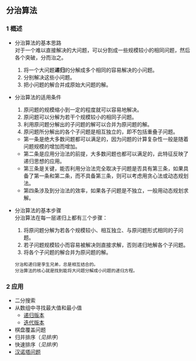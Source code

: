 ## 分治算法
### 1 概述
 - 分治算法的基本思路  
   对于一个难以直接解决的大问题，可以分割成一些规模较小的相同问题，然后各个突破，分而治之。  
   1. 将一个大问题**递归**的分解成多个相同的容易解决的小问题。  
   2. 分别解决这些小问题。  
   3. 把小问题的解合并成原始大问题的解。  


 - 分治算法的适用条件  
   1. 原问题的规模缩小到一定的程度就可以容易地解决。  
   2. 原问题可以分解为若干个规模较小的相同子问题。  
   3. 利用原问题分解出的子问题的解可以合并为原问题的解。  
   4. 原问题所分解出的各个子问题是相互独立的，即不包括重叠子问题。  

   - 第一条是绝大多数问题都可以满足的，因为问题的计算复杂性一般是随着问题规模的增加而增加。  
   - 第二条是应用分治法的前提，大多数问题也都可以满足的，此特征反映了递归思想的应用。  
   - 第三条是关键，能否利用分治法完全取决于问题是否具有第三条，如果具备了第一条和第二条，而不具备第三条，则可以考虑用贪心法或动态规划法。  
   - 第四条涉及到分治法的效率，如果各子问题是不独立，一般用动态规划求解。  

 - 分治算法的基本步骤  
   分治算法在每一层递归上都有三个步骤：
   1. 将原问题分解为若各个规模较小、相互独立、与原问题形式相同的子问题。
   2. 若子问题规模较小而容易被解决则直接求解，否则递归地解各个子问题。
   3. 将各个子问题的解合并为原问题的解。

   ```
   分治和递归是孪生兄弟，总是相互结合的。
   分治算法的核心就是找到能将大问题分解成小问题的递归方程。
   ```

### 2 应用
 - 二分搜索
 - 从数组中寻找最大值和最小值
   - [递归版本](./minmax_recursive.cpp)
   - [迭代版本](./minmax_unrecursive.cpp)
 - 棋盘覆盖问题
 - 归并排序（*见排序*）
 - 快速排序（*见排序*）
 - [汉诺塔问题](./towersOfHanoi.cpp)


